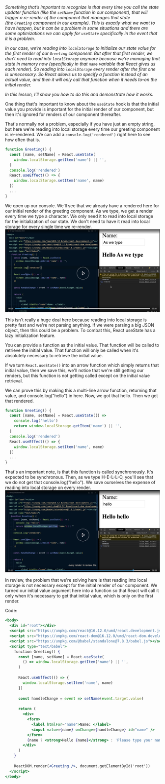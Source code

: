 
*Something that’s important to recognize is that every time you call the state updater function (like the `setName` function in our component), that will trigger a re-render of the component that manages that state (the `Greeting` component in our example). This is exactly what we _want_ to have happen, but it _can_ be a problem in some situations and there are some optimizations we can apply for `useState` specifically in the event that it is a problem.*

*In our case, we’re reading into `localStorage` to initialize our state value for the first render of our `Greeting` component. But after that first render, we don’t need to read into `localStorage` anymore because we’re managing that state in memory now (specifically in that `name` variable that React gives us each render). So reading into `localStorage` every render after the first one is unnecessary. So React allows us to specify a function instead of an actual value, and then it will only call that function when it needs to–on the initial render.*

*In this lesson, I’ll show you how to do this and demonstrate how it works.*

One thing that's important to know about the `useState` hook is that the initial value you provide is important for the initial render of our component, but then it's ignored for renders of our component thereafter.

That's normally not a problem, especially if you have just an empty string, but here we're reading into local storage every time our greeting component is re-rendered. We can add a `console.log('rendered')` right here to see how often that is.

```jsx
function Greeting() {
  const [name, setName] = React.useState(
    window.localStorage.getItem('name') || '',
  )
  console.log('rendered')
  React.useEffect(() => {
    window.localStorage.setItem('name', name)
  })
  ...
}
```

We open up our console. We'll see that we already have a rendered here for our initial render of the greeting component. As we type, we get a render every time we type a character. We only need it to read into local storage for the initialization of our state. We don't need to have it read into local storage for every single time we re-render.
![](./assets/Pasted%20image%2020221214080557.png)

This isn't really a huge deal here because reading into local storage is pretty fast and we're not parsing anything. If we were parsing a big JSON object, then this could be a problem. To combat this, React useState has a lazy initialization feature.

You can provide a function as the initial value. That function will be called to retrieve the initial value. That function will only be called when it's absolutely necessary to retrieve the initial value.

If we turn `React.useState()` into an arrow function which simply returns that initial value, then we save this, we'll notice that we're still getting our renders, but this function is not getting called except on the initial value retrieval.

We can prove this by making this a multi-line arrow function, returning that value, and console.log("hello") in here. Now, we got that hello. Then we get that rendered.

```jsx
function Greeting() {
  const [name, setName] = React.useState(() => 
    console.log('hello')
    return window.localStorage.getItem('name') || '',
  )
  console.log('rendered')
  React.useEffect(() => {
    window.localStorage.setItem('name', name)
  })
  ...
}
```

That's an important note, is that this function is called synchronously. It's expected to be synchronous. Then, as we type H-E-L-L-O, you'll see that we do not get that console.log("hello"). We save ourselves the expense of reading into local storage on every render.
![](./assets/Pasted%20image%2020221214081227.png)

In review, the problem that we're solving here is that reading into local storage is not necessary except for the initial render of our component. We turned our initial value argument here into a function so that React will call it only when it's necessary to get that initial value, which is only on the first render.

Code:
```jsx
<body>
  <div id="root"></div>
  <script src="https://unpkg.com/react@16.12.0/umd/react.development.js"></script>
  <script src="https://unpkg.com/react-dom@16.12.0/umd/react-dom.development.js"></script>
  <script src="https://unpkg.com/@babel/standalone@7.8.3/babel.js"></script>
  <script type="text/babel">
    function Greeting() {
      const [name, setName] = React.useState(
        () => window.localStorage.getItem('name') || '',
      )

      React.useEffect(() => {
        window.localStorage.setItem('name', name)
      })

      const handleChange = event => setName(event.target.value)

      return (
        <div>
          <form>
            <label htmlFor="name">Name: </label>
            <input value={name} onChange={handleChange} id="name" />
          </form>
          {name ? <strong>Hello {name}</strong> : 'Please type your name'}
        </div>
      )
    }

    ReactDOM.render(<Greeting />, document.getElementById('root'))
  </script>
</body>
```